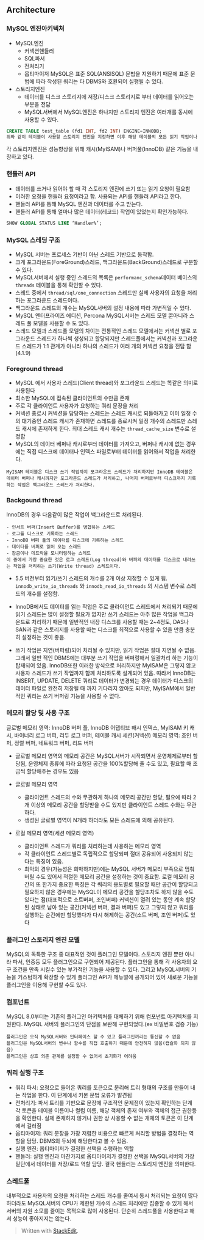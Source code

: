 ## Architecture

### MySQL 엔진아키텍처
- MySQL엔진
	- 커넥션핸들러
	- SQL파서
	- 전처리기
	- 옵티마이저
MySQL은 표준 SQL(ANSISQL) 문법을 지원하기 때문에 표준 문법에 따라 작성된 쿼리는 타 DBMS와 호환되어 실행될 수 있다.
- 스토리지엔진
	- 데이터를 디스크 스토리지에 저장/디스크 스토리지로 부터 데이터를 읽어오는 부분을 전담
	- MySQL서버에서 MySQL엔진은 하나지만 스토리지 엔진은 여러개를 동시에 사용할 수 있다.
```sql
CREATE TABLE test_table (fd1 INT, fd2 INT) ENGINE=INNODB;
위와 같이 테이블이 사용할 스토리지 엔진을 지정하면 이후 해당 테이블의 모든 읽기 작업이나 쓰기 작업은 정의된 스토리지 엔진이 처리한다.
```
각 스토리지엔진은 성능향상을 위해 캐시(MyISAM)나 버퍼풀(InnoDB) 같은 기능을 내장하고 있다.

### 핸들러 API
- 데이터를 쓰거나 읽어야 할 때 각 스토리지 엔진에 쓰기 또는 읽기 요청이 필요함
- 이러한 요청을 핸들러 요청이라고 함. 사용되는 API를 핸들러 API라고 한다.
- 핸들러 API를 통해 MySQL 엔진과 데이터를 주고 받는다.
- 핸들러 API를 통해 얼마나 많은 데이터(레코드) 작업이 있었는지 확인가능하다.
```sql
SHOW GLOBAL STATUS LIKE ‘Handler%’;
```

### MySQL 스레딩 구조
- MySQL 서버는 프로세스 기반이 아닌 스레드 기반으로 동작함.
- 크게 포그라운드(ForeGround)스레드, 백그라운드(BackGround)스레드로 구분할 수 있다.
- MySQL서버에서 실행 중인 스레드의 목록은 `performanc_schema`데이터 베이스의 `threads` 테이블을 통해 확인할 수 있다.
- 스레드 중에서 `thread/sql/one_connection` 스레드만 실제 사용자의 요청을 처리하는 포그라운드 스레드이다.
- 백그라운드 스레드의 개수는 MySQL서버의 설정 내용에 따라 가변적일 수 있다.
- MySQL 엔터프라이즈 에디션, Percona MySQL서버는 스레드 모델 뿐아니라 스레드 풀 모델을 사용할 수 도 있다.
- 스레드 모델과 스레드풀 모델의 차이는 전통적인 스레드 모델에서는 커넥션 별로 포그라운드 스레드가 하나씩 생성되고 할당되지만 스레드풀에서는 커넥션과 포그라운드 스레드가 1:1 관계가 아니라 하나의 스레드가 여러 개의 커넥션 요청을 전담 함(4.1.9)

### Foreground thread
- MySQL 에서 사용자 스레드(Client thread)와 포그라운드 스레드는 똑같은 의미로 사용된다
- 최소한 MySQL에 접속된 클라이언트의 수만큼 존재
- 주로 각 클라이언트 사용자가 요청하는 쿼리 문장을 처리
- 커넥션 종료시 커넥션을 담당하는 스레드는 스레드 캐시로 되돌아가고 이미 일정 수의 대기중인 스레드 캐시가 존재하면 스레드를 종료시켜 일정 개수의 스레드만 스레드 캐시에 존재하게 한다. 최대 스레드 캐시 개수는 `thread_cache_size` 변수로 설정함
- MySQL의 데이터 베퍼나 캐시로부터 데이터를 가져오고, 버퍼나 캐시에 없는 경우에는 직접 디스크에 데이터나 인덱스 파일로부터 데이터를 읽어와서 작업을 처리한다.
```
MyISAM 테이블은 디스크 쓰기 작업까지 포그라운드 스레드가 처리하지만 InnoDB 테이블은 데이터 버퍼나 캐시까지만 포그라운드 스레드가 처리하고, 나머지 버퍼로부터 디스크까지 기록하는 작업은 백그라운드 스레드가 처리한다.
```

### Backgound thread
InnoDB의 경우 다음같이 많은 작업이 백그라운드로 처리된다.
```
- 인서트 버퍼(Insert Buffer)를 병합하는 스레드
- 로그를 디스크로 기록하는 스레드
- InnoDB 버퍼 풀의 데이터를 디스크에 기록하는 스레드
- 데이터를 버퍼로 읽어 오는 스레드
- 잠금이나 데드락을 모니터링하는 스레드
이 중에서 가장 중요한 것은 로그 스레드(Log thread)와 버퍼의 데이터를 디스크로 내려쓰는 작업을 처리하는 쓰기(Write thread) 스레드이다.
```
- 5.5 버전부터 읽기/쓰기 스레드의 개수를 2개 이상 지정할 수 있게 됨. `innodb_write_io_threads` 와 `innodb_read_io_threads` 의 시스템 변수로 스레드의 개수를 설정함.
- InnoDB에서도 데이터를 읽는 작업은 주로 클라이언트 스레드에서 처리되기 때문에 읽기 스레드는 많이 설정할 필요가 없지만 쓰기 스레드는 아주 많은 작업을 백그라운드로 처리하기 때문에 일반적인 내장 디스크를 사용할 때는 2~4정도, DAS나 SAN과 같은 스토리지를 사용할 때는 디스크를 최적으로 사용할 수 있을 만큼 충분히 설정하는 것이 좋음.
	
- 쓰기 작업은 지연(버퍼링)되어 처리될 수 있지만, 읽기 작업은 절대 지연될 수 없음. 그래서 일반 적인 DBMS에는 대부분 쓰기 작업을 버퍼링해서 일괄처리 하는 기능이 탑재되어 있음. InnoDB또한 이러한 방식으로 처리하지만 MyISAM은 그렇지 않고 사용자 스레드가 쓰기 작업까지 함께 처리하도록 설계되어 있음. 따라서 InnoDB는 INSERT, UPDATE, DELETE 쿼리로 데이터가 변경되는 경우 데이터가 디스크의 데이터 파일로 완전히 저장될 때 까지 기다리지 않아도 되지만, MyISAM에서 일반적인 쿼리는 쓰기 버퍼링 기능을 사용할 수 없다.

### 메모리 할당 및 사용 구조
글로벌 메모리 영역: InnoDB 버퍼 풀, InnoDB 어댑티브 해시 인덱스, MyISAM 키 캐시, 바이너리 로그 버퍼, 리두 로그 버퍼, 테이블 캐시
세션(커넥션) 메모리 영역: 조인 버퍼, 정렬 버퍼, 네트워크 버퍼, 리드 버퍼
- 글로벌 메모리 영역의 메모리 공간은 MySQL서버가 시작되면서 운영체제로부터 할당됨, 운영체제 종류에 따라 요청된 공간을 100%할당해 줄 수도 있고, 필요할 때 조금씩 할당해주는 경우도 있음

- 글로벌 메모리 영역
	- 클라이언트 스레드의 수와 무관하게 하나의 메모리 공간만 할당, 필요에 따라 2개 이상의 메모리 공간을 할당받을 수도 있지만 클라이언트 스레드 수와는 무관하다.
	- 생성된 글로벌 영역이 N개라 하더라도 모든 스레드에 의해 공유된다.
- 로컬 메모리 영역(세션 메모리 영역)
	- 클라이언트 스레드가 쿼리를 처리하는데 사용하는 메모리 영역
	- 각 클라이언트 스레드별로 독립적으로 할당되며 절대 공유되어 사용되지 않는다는 특징이 있음.
	- 최악의 경우(가능성은 희박하지만)에는 MySQL 서버가 메모리 부족으로 멈춰 버릴 수도 있어서 적절한 메모리 공간을 설정하는 것이 중요함. 로컬 메모리 공간의 또 한가지 중요한 특징은 각 쿼리의 용도별로 필요할 때만 공간이 할당되고 필요하지 않은 경우에는 MySQL이 메모리 공간을 할당조차도 하지 않을 수도 있다는 점(대표적으로 소트버퍼, 조인버퍼) 커넥션이 열려 있는 동안 계속 할당된 상태로 남아 있는 공간(커넥션 버퍼, 결과 버퍼)도 있고 그렇지 않고 쿼리를 실행하는 순간에만 할당했다가 다시 해제하는 공간(소트 버퍼, 조인 버퍼)도 있다

### 플러그인 스토리지 엔진 모델
MySQL의 독특한 구조 중 대표적인 것이 플러그인 모델이다. 스토리지 엔진 뿐만 아니라 파서, 인증등 모두 플러그인으로 구현되어 제공된다. 플러그인을 통해 각 사용자의 요구 조건을 만족 시킬수 있는 부가적인 기능을 사용할 수 있다. 그리고 MySQL서버의 기능을 커스텀하게 확장할 수 있게 플러그인 API가 메뉴얼에 공개되어 있어 새로운 기능을 플러그인을 이용해 구현할 수도 있다.

### 컴포넌트
MySQL 8.0부터는 기존의 플러그인 아키텍처를 대체하기 위해 컴포넌트 아키텍처를 지원한다. MySQL 서버의 플러그인의 단점을 보완해 구현되었다.(ex 비밀번호 검증 기능)
```
플러그인은 오직 MySQL서버와 인터페이스 할 수 있고 플러그인끼리는 통신할 수 없음
플러그인은 MySQL서버의 변수나 함수를 직접 호출하기 때문에 안전하지 않음(캡슐화 되지 않음)
플러그인은 상호 의존 관계를 설정할 수 없어서 초기화가 어려움
```

### 쿼리 실행 구조
- 쿼리 파서: 요청으로 들어온 쿼리를 토큰으로 분리해 트리 형태의 구조를 만들어 내는 작업을 한다. 이 단계에서 키본 문법 오류가 발견됨
- 전처리기: 파서 트리를 기반으로 문장에 구조적인 문제점이 있는지 확인하는 단계 각 토큰을 테이블 이름이나 컬럼 이름, 해당 객체의 존재 여부와 객체의 접근 권한등을 확인한다. 실제 존재하지 않거나 권한 상 사용할 수 없는 개체의 토큰은 이 단계에서 걸러짐
- 옵티마이저: 쿼리 문장을 가장 저렴한 비용으로 빠르게 처리할 방법을 결정하는 역할을 담당. DBMS의 두뇌에 해당한다고 볼 수 있음.
- 실행 엔진: 옵티마이저가 결정한 선택을 수행하는 역할
- 핸들러: 실행 엔진과 마찬가지로 옵티마이저가 결정한 선택을 MySQL서버의 가장 밑단에서 데이터를 저장/로드 역할 담당. 결국 핸들러는 스토리지 엔진을 의미한다.

### 스레드풀
내부적으로 사용자의 요청을 처리하는 스레드 개수를 줄여서 동시 처리되는 요청이 많다 하더라도 MySQL서버의 CPU가 제한된 개수의 스레드 처리에만 집중할 수 있게 해서 서버의 자원 소모를 줄이는 목적으로 많이 사용된다. 단순히 스레드풀을 사용한다고 해서 성능이 좋아지지는 않는다.

> Written with [StackEdit](https://stackedit.io/).